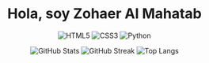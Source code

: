 <div align="center">
  
  # Hola, soy Zohaer Al Mahatab
  
  ![HTML5](https://img.shields.io/badge/-HTML5-E34F26?logo=html5&logoColor=white)
  ![CSS3](https://img.shields.io/badge/-CSS3-1572B6?logo=css3&logoColor=white)
  ![Python](https://img.shields.io/badge/-Python-3776AB?logo=python&logoColor=white)

 

  ![GitHub Stats](https://github-readme-stats.vercel.app/api?username=priom-mahatab&show_icons=true&theme=tokyonight)
  ![GitHub Streak](https://github-readme-streak-stats.herokuapp.com/?user=priom-mahatab&theme=tokyonight)
  ![Top Langs](https://github-readme-stats.vercel.app/api/top-langs/?username=priom-mahatab&layout=compact&theme=tokyonight)

</div>
